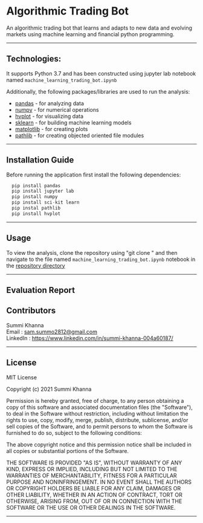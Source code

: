 # Algorithmic Trading Bot

An algorithmic trading bot that learns and adapts to new data and evolving markets using machine learning and financial python programming.

---

## Technologies:

It supports Python 3.7 and has been constructed using jupyter lab notebook named `machine_learning_trading_bot.ipynb`

Additionally, the following packages/libraries are used to run the analysis:

- [pandas](https://pypi.org/project/pandas/) - for analyzing data
- [numpy](https://pypi.org/project/numpy/) - for numerical operations
- [hvplot](https://pypi.org/project/hvplot/) - for visualizing data
- [sklearn](https://pypi.org/project/sklearn/) - for building machine learning models
- [matplotlib](https://pypi.org/project/matplotlib/) - for creating plots
- [pathlib](https://pypi.org/project/pathlib/) - for creating objected oriented file modules

---


## Installation Guide

Before running the application first install the following dependencies:

```python
  pip install pandas 
  pip install jupyter lab
  pip install numpy
  pip install sci-kit learn
  pip instal pathlib
  pip install hvplot

```

---

## Usage

To view the analysis, clone the repository using "git clone <link>" and then navigate to the file named `machine_learning_trading_bot.ipynb` notebook in the [repository directory](https://github.com/Summi-Khanna/challenge-14)

--- 

## Evaluation Report





## Contributors
 
Summi Khanna  
Email : sam.summo2812@gmail.com <br>
LinkedIn : https://www.linkedin.com/in/summi-khanna-004a60187/

---

## License

MIT License

Copyright (c) 2021 Summi Khanna

Permission is hereby granted, free of charge, to any person obtaining a copy
of this software and associated documentation files (the "Software"), to deal
in the Software without restriction, including without limitation the rights
to use, copy, modify, merge, publish, distribute, sublicense, and/or sell
copies of the Software, and to permit persons to whom the Software is
furnished to do so, subject to the following conditions:

The above copyright notice and this permission notice shall be included in all
copies or substantial portions of the Software.

THE SOFTWARE IS PROVIDED "AS IS", WITHOUT WARRANTY OF ANY KIND, EXPRESS OR
IMPLIED, INCLUDING BUT NOT LIMITED TO THE WARRANTIES OF MERCHANTABILITY,
FITNESS FOR A PARTICULAR PURPOSE AND NONINFRINGEMENT. IN NO EVENT SHALL THE
AUTHORS OR COPYRIGHT HOLDERS BE LIABLE FOR ANY CLAIM, DAMAGES OR OTHER
LIABILITY, WHETHER IN AN ACTION OF CONTRACT, TORT OR OTHERWISE, ARISING FROM,
OUT OF OR IN CONNECTION WITH THE SOFTWARE OR THE USE OR OTHER DEALINGS IN THE
SOFTWARE.

---
